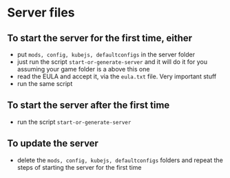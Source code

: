 # Server files
## To start the server for the first time, either 
- put `mods, config, kubejs, defaultconfigs` in the server folder
- just run the script `start-or-generate-server` and it will do it for you assuming your game folder is a above this one
- read the EULA and accept it, via the `eula.txt` file. Very important stuff
- run the same script

## To start the server after the first time
- run the script `start-or-generate-server`

## To update the server
- delete the `mods, config, kubejs, defaultconfigs` folders and repeat the steps of starting the server for the first time